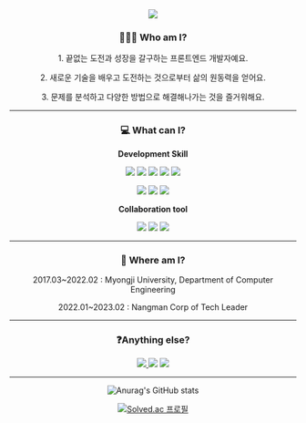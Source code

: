 
<div align="center">
<img src="https://capsule-render.vercel.app/api?type=waving&color=auto&height=260&section=header&text=Wellcome!&fontSize=95&&animation=fadeIn&fontColor=ffffff&desc=This%20is%20seok20`s%20github!&descAlign=80&descAlignY=70&fontAlignY=40" />

  <div>
    <h3>🧑🏻‍💻 Who am I?</h2>
    <p>1. 끝없는 도전과 성장을 갈구하는 프론트엔드 개발자예요.</p>
    <p>2. 새로운 기술을 배우고 도전하는 것으로부터 삶의 원동력을 얻어요.</p>
    <p>3. 문제를 분석하고 다양한 방법으로 해결해나가는 것을 즐거워해요.</p>
  </div>
  <hr>
  <div>
  <h3>💻 What can I?</h2>
    <p><b>Development Skill</b></p>
  <img src="https://img.shields.io/badge/Javascript-F7DF1E?style=for-the-badge&logo=JavaScript&logoColor=ffffff"/> <img src="https://img.shields.io/badge/TypeScript-3178C6?style=for-the-badge&logo=TypeScript&logoColor=ffffff"/> <img src="https://img.shields.io/badge/React-61DAFB?style=for-the-badge&logo=React&logoColor=ffffff"/> <img src="https://img.shields.io/badge/Redux-764ABC?style=for-the-badge&logo=Redux&logoColor=ffffff"/> <img src="https://img.shields.io/badge/Next.js-000000?style=for-the-badge&logo=Next.js&logoColor=ffffff"/> 
    
  <img src="https://img.shields.io/badge/Android Studio-3DDC84?style=for-the-badge&logo=Android Studio&logoColor=ffffff"/> <img src="https://img.shields.io/badge/Flutter-02569B?style=for-the-badge&logo=Flutter&logoColor=ffffff"/> <img src="https://img.shields.io/badge/Postman-FF6C37?style=for-the-badge&logo=Postman&logoColor=ffffff"/> 
    <p><b>Collaboration tool</b></p>
    <img src="https://img.shields.io/badge/Notion-000000?style=for-the-badge&logo=Notion&logoColor=ffffff"/> <img src="https://img.shields.io/badge/GitHub-181717?style=for-the-badge&logo=GitHub&logoColor=ffffff"/> <img src="https://img.shields.io/badge/Figma-F24E1E?style=for-the-badge&logo=Figma&logoColor=ffffff"/> 
  </div>
  <hr>
  <h3>🏢 Where am I?</h3>
  <p>2017.03~2022.02 : Myongji University, Department of Computer Engineering</p>
  <p>2022.01~2023.02 : Nangman Corp of Tech Leader</p>
  <hr>
  <h3>❓Anything else?</h3>
  <a href="mailto:pine9805@kakao.com"><img src="https://img.shields.io/badge/my email-FFCD00?style=flat-square&logo=Kakao&logoColor=white&link=mailto:pine9805@kakao.com"/>
  <a href="https://blog.naver.com/pine9805"><img src="https://img.shields.io/badge/my blog-03C75A?style=flat-square&logo=Naver&logoColor=white&link=https://blog.naver.com/pine9805"/></a> 
  <a href="https://https://galvanized-bay-f1e.notion.site/Resume-ebdb3d0a7b7f4be8b85948f087d88077"><img src="https://img.shields.io/badge/my resume-000000?style=flat-square&logo=Notion&logoColor=white&link=https://https://galvanized-bay-f1e.notion.site/Resume-ebdb3d0a7b7f4be8b85948f087d88077"/></a> 
  <hr>
    
  
![Anurag's GitHub stats](https://github-readme-stats.vercel.app/api?username=seok20&show_icons=true&theme=solarized-light)

[![Solved.ac
프로필](http://mazassumnida.wtf/api/v2/generate_badge?boj=pine9805)](https://solved.ac/pine9805)
</div>

